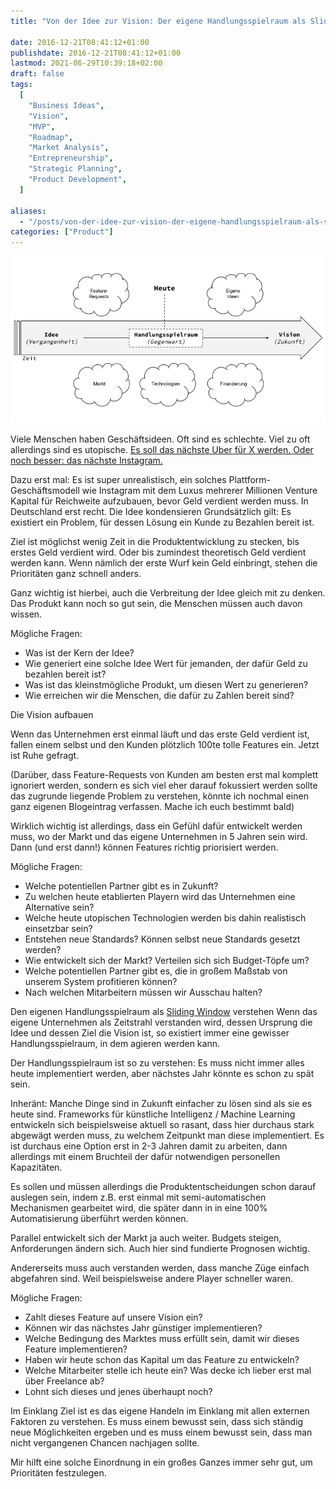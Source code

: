 ```yaml
---
title: "Von der Idee zur Vision: Der eigene Handlungsspielraum als Sliding Window"

date: 2016-12-21T08:41:12+01:00
publishdate: 2016-12-21T08:41:12+01:00
lastmod: 2021-06-29T10:39:18+02:00
draft: false
tags:
  [
    "Business Ideas",
    "Vision",
    "MVP",
    "Roadmap",
    "Market Analysis",
    "Entrepreneurship",
    "Strategic Planning",
    "Product Development",
  ]

aliases:
  - "/posts/von-der-idee-zur-vision-der-eigene-handlungsspielraum-als-sliding-window/"
categories: ["Product"]
---
```


![](2016-12-20-Sliding-Window-2.png)

Viele Menschen haben Geschäftsideen. Oft sind es schlechte. Viel zu oft allerdings sind es utopische. [Es soll das nächste Uber für X werden. Oder noch besser: das nächste Instagram.](https://klaus-breyer.de/blog/entrepreneurship/das-neue-x-fuer-y-ueber-startups-die-plattformen-sein-wollen/1810)

Dazu erst mal: Es ist super unrealistisch, ein solches Plattform-Geschäftsmodell wie Instagram mit dem Luxus mehrerer Millionen Venture Kapital für Reichweite aufzubauen, bevor Geld verdient werden muss. In Deutschland erst recht.
Die Idee kondensieren
Grundsätzlich gilt: Es existiert ein Problem, für dessen Lösung ein Kunde zu Bezahlen bereit ist.

Ziel ist möglichst wenig Zeit in die Produktentwicklung zu stecken, bis erstes Geld verdient wird. Oder bis zumindest theoretisch Geld verdient werden kann. Wenn nämlich der erste Wurf kein Geld einbringt, stehen die Prioritäten ganz schnell anders.

Ganz wichtig ist hierbei, auch die Verbreitung der Idee gleich mit zu denken. Das Produkt kann noch so gut sein, die Menschen müssen auch davon wissen.

Mögliche Fragen:

- Was ist der Kern der Idee?
- Wie generiert eine solche Idee Wert für jemanden, der dafür Geld zu bezahlen bereit ist?
- Was ist das kleinstmögliche Produkt, um diesen Wert zu generieren?
- Wie erreichen wir die Menschen, die dafür zu Zahlen bereit sind?

Die Vision aufbauen

Wenn das Unternehmen erst einmal läuft und das erste Geld verdient ist, fallen einem selbst und den Kunden plötzlich 100te tolle Features ein. Jetzt ist Ruhe gefragt.

(Darüber, dass Feature-Requests von Kunden am besten erst mal komplett ignoriert werden, sondern es sich viel eher darauf fokussiert werden sollte das zugrunde liegende Problem zu verstehen, könnte ich nochmal einen ganz eigenen Blogeintrag verfassen. Mache ich euch bestimmt bald)

Wirklich wichtig ist allerdings, dass ein Gefühl dafür entwickelt werden muss, wo der Markt und das eigene Unternehmen in 5 Jahren sein wird. Dann (und erst dann!) können Features richtig priorisiert werden.

Mögliche Fragen:

- Welche potentiellen Partner gibt es in Zukunft?
- Zu welchen heute etablierten Playern wird das Unternehmen eine Alternative sein?
- Welche heute utopischen Technologien werden bis dahin realistisch einsetzbar sein?
- Entstehen neue Standards? Können selbst neue Standards gesetzt werden?
- Wie entwickelt sich der Markt? Verteilen sich sich Budget-Töpfe um?
- Welche potentiellen Partner gibt es, die in großem Maßstab von unserem System profitieren können?
- Nach welchen Mitarbeitern müssen wir Ausschau halten?

Den eigenen Handlungsspielraum als [Sliding Window](https://de.wikipedia.org/wiki/Sliding_Window) verstehen
Wenn das eigene Unternehmen als Zeitstrahl verstanden wird, dessen Ursprung die Idee und dessen Ziel die Vision ist, so existiert immer eine gewisser Handlungsspielraum, in dem agieren werden kann.

Der Handlungsspielraum ist so zu verstehen: Es muss nicht immer alles heute implementiert werden, aber nächstes Jahr könnte es schon zu spät sein.

Inheränt: Manche Dinge sind in Zukunft einfacher zu lösen sind als sie es heute sind. Frameworks für künstliche Intelligenz / Machine Learning entwickeln sich beispielsweise aktuell so rasant, dass hier durchaus stark abgewägt werden muss, zu welchem Zeitpunkt man diese implementiert. Es ist durchaus eine Option erst in 2-3 Jahren damit zu arbeiten, dann allerdings mit einem Bruchteil der dafür notwendigen personellen Kapazitäten.

Es sollen und müssen allerdings die Produktentscheidungen schon darauf auslegen sein, indem z.B. erst einmal mit semi-automatischen Mechanismen gearbeitet wird, die später dann in in eine 100% Automatisierung überführt werden können.

Parallel entwickelt sich der Markt ja auch weiter. Budgets steigen, Anforderungen ändern sich. Auch hier sind fundierte Prognosen wichtig.

Andererseits muss auch verstanden werden, dass manche Züge einfach abgefahren sind. Weil beispielsweise andere Player schneller waren.

Mögliche Fragen:

- Zahlt dieses Feature auf unsere Vision ein?
- Können wir das nächstes Jahr günstiger implementieren?
- Welche Bedingung des Marktes muss erfüllt sein, damit wir dieses Feature implementieren?
- Haben wir heute schon das Kapital um das Feature zu entwickeln?
- Welche Mitarbeiter stelle ich heute ein? Was decke ich lieber erst mal über Freelance ab?
- Lohnt sich dieses und jenes überhaupt noch?

Im Einklang
Ziel ist es das eigene Handeln im Einklang mit allen externen Faktoren zu verstehen. Es muss einem bewusst sein, dass sich ständig neue Möglichkeiten ergeben und es muss einem bewusst sein, dass man nicht vergangenen Chancen nachjagen sollte.

Mir hilft eine solche Einordnung in ein großes Ganzes immer sehr gut, um Prioritäten festzulegen.
